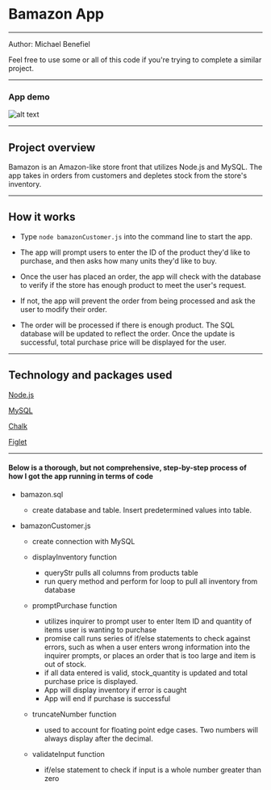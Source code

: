 <h1>Bamazon App</h1>


<hr>

Author: Michael Benefiel

Feel free to use some or all of this code if you're trying to complete a similar project.
<hr>

<h3> App demo </h3>

![alt text](https://raw.githubusercontent.com/mjbenefiel/Bamazon/master/gif/bamazondemo.gif "Constructor Word Guess Node App")

<hr>

<h2> Project overview</h2>
Bamazon is an Amazon-like store front that utilizes Node.js and MySQL. The app takes in orders from customers and depletes stock from the store's inventory.
<hr>

<h2> How it works </h2>

- Type ```node bamazonCustomer.js``` into the command line to start the app.

- The app will prompt users to enter the ID of the product they'd like to purchase, and then asks how many units they'd like to buy.
  
- Once the user has placed an order, the app will check with the database to verify if the store has enough product to meet the user's request.
  
- If not, the app will prevent the order from being processed and ask the user to modify their order.

- The order will be processed if there is enough product. The SQL database will be updated to reflect the order. Once the update is successful, total purchase price will be displayed for the user.
<hr>

<h2>Technology and packages used</h2>

[Node.js](https://nodejs.org/en/)

[MySQL](https://www.mysql.com)

[Chalk](https://www.npmjs.com/package/chalk)

[Figlet](https://www.npmjs.com/package/figlet)

<hr></hr>

<h4>Below is a thorough, but not comprehensive, step-by-step process of how I got the app running in terms of code</h4>

- bamazon.sql

  - create database and table. Insert predetermined values into table.

- bamazonCustomer.js

  - create connection with MySQL

  - displayInventory function
    - queryStr pulls all columns from products table
    - run query method and perform for loop to pull all inventory from database
    
  - promptPurchase function
    - utilizes inquirer to prompt user to enter Item ID and quantity of items user is wanting to purchase
    - promise call runs series of if/else statements to check against errors, such as when a user enters wrong information into the inquirer prompts, or places an order that is too large and item is out of stock.
    - if all data entered is valid, stock_quantity is updated and total purchase price is displayed.
    - App will display inventory if error is caught
    - App will end if purchase is successful
    
  - truncateNumber function
    - used to account for floating point edge cases. Two numbers will always display after the decimal.

  - validateInput function
    - if/else statement to check if input is a whole number greater than zero
